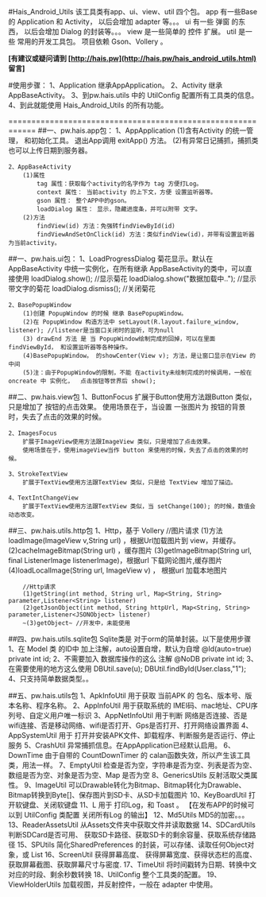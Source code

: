﻿#Hais_Android_Utils
	该工具类有app、ui、view、util 四个包。
	app 有一些Base 的 Application 和 Activity， 以后会增加 adapter 等。。。
	ui 有一些 弹窗 的东西， 以后会增加 Dialog 的封装等。。。
	view 是一些简单的 控件 扩展。
	util 是一些 常用的开发工具包。
	项目依赖 Gson、Vollery 。


**[有建议或疑问请到 [http://hais.pw](http://hais.pw/hais_android_utils.html) 留言]**	

#使用步骤：
	1、Application 继承AppApplication。
	2、Activity 继承 AppBaseActivity。
	3、到pw.hais.utils 中的 UtilConfig 配置所有工具类的信息。
	4、到此就能使用 Hais_Android_Utils 的所有功能。

============================================================
##一、pw.hais.app包：
	1、AppApplication
		(1)含有Activity 的统一管理， 和初始化工具。 退出App调用 exitApp() 方法。
		(2)有异常日记捕抓，捕抓类也可以上传日期到服务器。
	
	2、AppBaseActivity
		(1)属性
			tag 属性：获取每个activity的名字作为 tag 方便打Log。
			context 属性： 当前activity 的上下文，方便 设置监听器等。
			gson 属性： 整个APP中的gson。
			loadDialog 属性： 显示，隐藏进度条，并可以附带 文字。
		(2)方法
			findView(id) 方法：免强转findViewById(id)
			findViewAndSetOnClick(id) 方法：类似findView(id)，并带有设置监听器为当前activity。


##一、pw.hais.ui包：
	1、LoadProgressDialog
		菊花显示。默认在 AppBaseActivity 中统一实例化，在所有继承 AppBaseActivity的类中，可以直接使用 
		loadDialog.show(); 	//显示菊花
		loadDialog.show("数据加载中.."); 	//显示带文字的菊花
		loadDialog.dismiss();	//关闭菊花
		
	2、BasePopupWindow
		(1)创建 PopupWindow 的时候 继承 BasePopupWindow。
		(2)在 PopupWindow 构造方法中 setLayout(R.layout.failure_window, listener); //listener是当窗口关闭时的监听，可为null
		(3) drawEnd 方法 是 当 PopupWindow绘制完成的回掉，可以在里面 findViewById， 和设置监听器等各种操作。
		(4)BasePopupWindow。 的showCenter(View v); 方法，是让窗口显示在View 的中间
		(5)注：由于PopupWindow的限制，不能 在activity未绘制完成的时候调用，一般在 oncreate 中 实例化，  点击按钮等世界后 show();
	
##二、pw.hais.view包
	1、ButtonFocus
		扩展于Button使用方法跟Button 类似，只是增加了 按钮的点击效果。
		使用场景在于，当设置 一张图片为 按钮的背景时，失去了点击的效果的时候。
		
	2、ImagesFocus
		扩展于ImageView使用方法跟ImageView 类似，只是增加了点击效果。
		使用场景在于，使用imageView当作 button 来使用的时候，失去了点击的效果的时候。
	
	3、StrokeTextView
		扩展于TextView使用方法跟TextView 类似，只是给 TextView 增加了描边。
		
	4、TextIntChangeView
		扩展于TextView使用方法跟TextView 类似，当 setChange(100); 的时候，数值会动态改变。
		
##三、pw.hais.utils.http包
	1、Http，基于 Vollery
		//图片请求
		(1)方法 loadImage(ImageView v,String url) ，根据Url加载图片到 view，并缓存。
		(2)cacheImageBitmap(String url)	，缓存图片
		(3)getImageBitmap(String url, final ListenerImage listenerImage)，根据url 下载网论图片,缓存图片
		(4)loadLocalImage(String url, ImageView v)	，	根据url 加载本地图片
		
		//Http请求
		(1)getString(int method, String url, Map<String, String> parameter,Listener<String> listener)
		(2)getJsonObject(int method, String httpUrl, Map<String, String> parameter,Listener<JSONObject> listener)
		~(3)getObject~ //开发中，未能使用
		
##四、pw.hais.utils.sqlite包
	Sqlite类是 对于orm的简单封装。以下是使用步骤
	1、在 Model 类 的ID中 加上注解，auto设置自增，默认为自增
		@Id(auto=true) private int id;
	2、不需要加入  数据库操作的这么 注解
		@NoDB private int id;
	3、在需要使用的地方这么使用
		DBUtil.save(u);
		DBUtil.findById(User.class,"1");
	4、只支持简单数据类型。。
	
##五、pw.hais.utils包
	1、ApkInfoUtil 用于获取 当前APK 的 包名、版本号、版本名称、程序名称。
	2、AppInfoUtil 用于获取系统的 IMEI码、mac地址、CPU序列号、自定义用户唯一标识
	3、AppNetInfoUtil 用于判断  网络是否连接、否是wifi连接、否是移动网络、wifi是否打开、Gps是否打开、打开网络设置界面
	4、AppSystemUtil 用于 打开并安装APK文件、卸载程序、判断服务是否运行、停止服务
	5、CrashUtil 异常捕抓信息。在AppApplication已经默认启用。
	6、DownTime 由于自带的 CountDownTimer 的 calan函数失效，所以产生该工具类，用法一样。
	7、EmptyUtil 检查是否为空，字符串是否为空、列表是否为空、数组是否为空、对象是否为空、Map 是否为空
	8、GenericsUtils 反射活取父类属性。
	9、ImageUtil 可以Drawable转化为Bitmap、Bitmap转化为Drawable、Bitmap转换到Byte[]、保存图片到SD卡、从SD卡加载图片
	10、KeyBoardUtil 打开软键盘、关闭软键盘
	11、L  用于 打印Log，和 Toast 。 【在发布APP的时候可以到 UtilConfig 类配置 关闭所有Log 的输出】
	12、Md5Utils  MD5的加密。。。
	13、ReaderAssetsUtil 从Assets文件夹中获取文件并读取数据
	14、SDCardUtils 判断SDCard是否可用、 获取SD卡路径、获取SD卡的剩余容量、获取系统存储路径
	15、SPUtils 简化SharedPreferences 的封装，可以存储、读取任何Object对象，或 List
	16、ScreenUtil 获得屏幕高度、 获得屏幕宽度、获得状态栏的高度、获取屏幕截图、获取屏幕尺寸与密度.
	17、TimeUtil 将时间戳转为日期、转换中文对应的时段、剩余秒数转换
	18、UtilConfig 整个工具类的配置。
	19、ViewHolderUtils 加载视图，并反射控件，一般在 adapter 中使用。
	
		